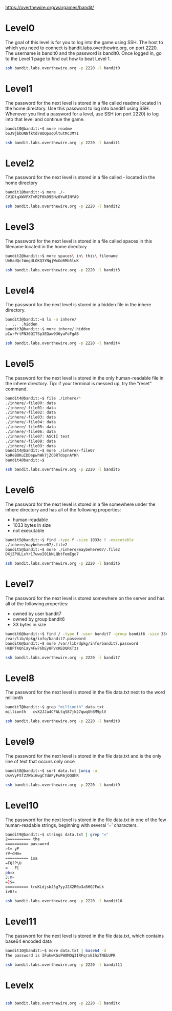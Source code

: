 https://overthewire.org/wargames/bandit/

# Level0
The goal of this level is for you to log into the game using SSH. The host to which you need to connect is bandit.labs.overthewire.org, on port 2220. The username is bandit0 and the password is bandit0. Once logged in, go to the Level 1 page to find out how to beat Level 1.

```Bash
ssh bandit.labs.overthewire.org -p 2220 -l bandit0
```


# Level1
The password for the next level is stored in a file called readme located in the home directory. Use this password to log into bandit1 using SSH. Whenever you find a password for a level, use SSH (on port 2220) to log into that level and continue the game.


```Bash
bandit0@bandit:~$ more readme 
boJ9jbbUNNfktd78OOpsqOltutMc3MY1
```
```Bash
ssh bandit.labs.overthewire.org -p 2220 -l bandit1
```

# Level2
The password for the next level is stored in a file called - located in the home directory

```Bash
bandit1@bandit:~$ more ./-
CV1DtqXWVFXTvM2F0k09SHz0YwRINYA9
```
```Bash
ssh bandit.labs.overthewire.org -p 2220 -l bandit2
```

# Level3
The password for the next level is stored in a file called spaces in this filename located in the home directory

```Bash
bandit2@bandit:~$ more spaces\ in\ this\ filename 
UmHadQclWmgdLOKQ3YNgjWxGoRMb5luK
```
```Bash
ssh bandit.labs.overthewire.org -p 2220 -l bandit3
```


# Level4
The password for the next level is stored in a hidden file in the inhere directory.
```Bash
bandit3@bandit:~$ ls -a inhere/
.  ..  .hidden
bandit3@bandit:~$ more inhere/.hidden 
pIwrPrtPN36QITSp3EQaw936yaFoFgAB
```
```Bash
ssh bandit.labs.overthewire.org -p 2220 -l bandit4
```

# Level5
The password for the next level is stored in the only human-readable file in the inhere directory. Tip: if your terminal is messed up, try the “reset” command.

```Bash
bandit4@bandit:~$ file ./inhere/*
./inhere/-file00: data
./inhere/-file01: data
./inhere/-file02: data
./inhere/-file03: data
./inhere/-file04: data
./inhere/-file05: data
./inhere/-file06: data
./inhere/-file07: ASCII text
./inhere/-file08: data
./inhere/-file09: data
bandit4@bandit:~$ more ./inhere/-file07
koReBOKuIDDepwhWk7jZC0RTdopnAYKh
bandit4@bandit:~$ 
```

```Bash
ssh bandit.labs.overthewire.org -p 2220 -l bandit5
```

# Level6
The password for the next level is stored in a file somewhere under the inhere directory and has all of the following properties:

- human-readable
- 1033 bytes in size
- not executable

```Bash
bandit5@bandit:~$ find -type f -size 1033c ! -executable 
./inhere/maybehere07/.file2
bandit5@bandit:~$ more ./inhere/maybehere07/.file2
DXjZPULLxYr17uwoI01bNLQbtFemEgo7
```

```Bash
ssh bandit.labs.overthewire.org -p 2220 -l bandit6
```

# Level7
The password for the next level is stored somewhere on the server and has all of the following properties:

- owned by user bandit7
- owned by group bandit6
- 33 bytes in size

```Bash
bandit6@bandit:~$ find / -type f -user bandit7 -group bandit6 -size 33c 2> /dev/null
/var/lib/dpkg/info/bandit7.password
bandit6@bandit:~$ more /var/lib/dpkg/info/bandit7.password
HKBPTKQnIay4Fw76bEy8PVxKEDQRKTzs


```

```Bash
ssh bandit.labs.overthewire.org -p 2220 -l bandit7
```

# Level8
The password for the next level is stored in the file data.txt next to the word millionth

```Bash
bandit7@bandit:~$ grep "millionth" data.txt 
millionth	cvX2JJa4CFALtqS87jk27qwqGhBM9plV
```

```Bash
ssh bandit.labs.overthewire.org -p 2220 -l bandit8
```

# Level9
The password for the next level is stored in the file data.txt and is the only line of text that occurs only once

```Bash
bandit8@bandit:~$ sort data.txt |uniq -u
UsvVyFSfZZWbi6wgC7dAFyFuR6jQQUhR

```

```Bash
ssh bandit.labs.overthewire.org -p 2220 -l bandit9
```

# Level10
The password for the next level is stored in the file data.txt in one of the few human-readable strings, beginning with several ‘=’ characters.

```Bash
bandit9@bandit:~$ strings data.txt | grep "="
2========== the
========== password
>t=	yP
rV~dHm=
========== isa
=FQ?P\U
=	F[
pb=x
J;m=
=)$=
========== truKLdjsbJ5g7yyJ2X2R0o3a5HQJFuLk
iv8!=

```

```Bash
ssh bandit.labs.overthewire.org -p 2220 -l bandit10
```

# Level11
The password for the next level is stored in the file data.txt, which contains base64 encoded data


```Bash
bandit10@bandit:~$ more data.txt | base64 -d
The password is IFukwKGsFW8MOq3IRFqrxE1hxTNEbUPR

```

```Bash
ssh bandit.labs.overthewire.org -p 2220 -l bandit11
```

# Levelx


```Bash


```

```Bash
ssh bandit.labs.overthewire.org -p 2220 -l banditx
```











